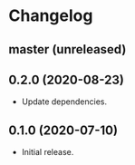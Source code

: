 # Changelog

## master (unreleased)

## 0.2.0 (2020-08-23)

*   Update dependencies.

## 0.1.0 (2020-07-10)

*   Initial release.

